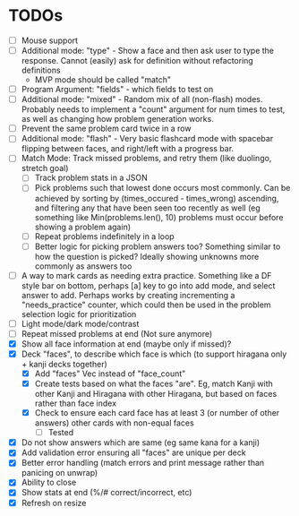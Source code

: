 # TODOs
- [ ] Mouse support
- [ ] Additional mode: "type" - Show a face and then ask user to type the response. Cannot (easily) ask for definition without refactoring definitions
    - MVP mode should be called "match"
- [ ] Program Argument: "fields" - which fields to test on
- [ ] Additional mode: "mixed" - Random mix of all (non-flash) modes. Probably needs to implement a "count" argument for num times to test, as well as changing how problem generation works.
- [ ] Prevent the same problem card twice in a row
- [ ] Additional mode: "flash" - Very basic flashcard mode with spacebar flipping between faces, and right/left with a progress bar.
- [ ] Match Mode: Track missed problems, and retry them (like duolingo, stretch goal)
    - [ ] Track problem stats in a JSON
    - [ ] Pick problems such that lowest done occurs most commonly. Can be achieved by sorting by (times_occured - times_wrong) ascending, and filtering any that have been seen too recently as well (eg something like Min(problems.len(), 10) problems must occur before showing a problem again)
    - [ ] Repeat problems indefinitely in a loop
    - [ ] Better logic for picking problem answers too? Something similar to how the question is picked? Ideally showing unknowns more commonly as answers too
- [ ] A way to mark cards as needing extra practice. Something like a DF style bar on bottom, perhaps [a] key to go into add mode, and select answer to add. Perhaps works by creating incrementing a "needs_practice" counter, which could then be used in the problem selection logic for prioritization
- [ ] Light mode/dark mode/contrast
- [ ] Repeat missed problems at end (Not sure anymore)
- [x] Show all face information at end (maybe only if missed)?
- [x] Deck "faces", to describe which face is which (to support hiragana only + kanji decks together)
    - [x] Add "faces" Vec instead of "face_count"
    - [x] Create tests based on what the faces "are". Eg, match Kanji with other Kanji and Hiragana with other Hiragana, but based on faces rather than face index
    - [x] Check to ensure each card face has at least 3 (or number of other answers) other cards with non-equal faces
        - [ ] Tested
- [x] Do not show answers which are same (eg same kana for a kanji)
- [x] Add validation error ensuring all "faces" are unique per deck
- [x] Better error handling (match errors and print message rather than panicing on unwrap)
- [x] Ability to close
- [x] Show stats at end (%/# correct/incorrect, etc)
- [x] Refresh on resize
